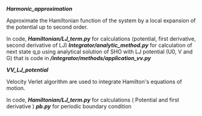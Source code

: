***Harmonic\_approximation***

Approximate the Hamiltonian function of the system by a local expansion of the potential up to second order.

In code, 
***Hamiltonian/LJ\_term.py*** for calculations (potential, first derivative, second derivative of LJ)
***Integrator/analytic\_method.py*** for calculation of next state q,p using analytical solution of SHO with LJ potential (U0, V and G) that is code in ***/integrator/methods/application\_vv.py***

***VV\_LJ\_potential***

Velocity Verlet algorithm are used to integrate Hamilton's equations of motion.

In code, 
***Hamiltonian/LJ\_term.py*** for calculations ( Potential and first derivative )
***pb.py*** for periodic boundary condition 
